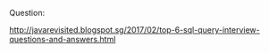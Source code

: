 Question:

http://javarevisited.blogspot.sg/2017/02/top-6-sql-query-interview-questions-and-answers.html